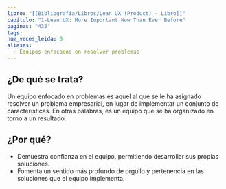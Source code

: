 ```yaml
---
libro: "[[Bibliografía/Libros/Lean UX (Product) - Libro]]"
capítulo: "1-Lean UX: More Important Now Than Ever Before"
paginas: "435"
tags: 
num_veces_leida: 0
aliases:
  - Equipos enfocados en resolver problemas
---
```

## ¿De qué se trata?
Un equipo enfocado en problemas es aquel al que se le ha asignado resolver un problema empresarial, en lugar de implementar un conjunto de características. En otras palabras, es un equipo que se ha organizado en torno a un resultado.
## ¿Por qué?
* Demuestra confianza en el equipo, permitiendo desarrollar sus propias soluciones.
* Fomenta un sentido más profundo de orgullo y pertenencia en las soluciones que el equipo implementa.

